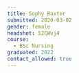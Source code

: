 ```yaml
---
title: Sophy Baxter
submitted: 2020-03-02 
gender: female 
headshot: 52CWvj4
course: 
  - BSc Nursing 
graduated: 2022
contact_allowed: true 
--- 
```


